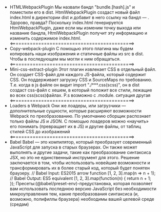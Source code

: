 
* HTMLWebpackPlugin
  Мы назвали бандл "bundle.[hash].js" и поместили его в dist.
  HtmlWebpackPlugin создаст новый файл index.html в директории dist и добавит в него ссылку на бандл — <script src="bundle.[hash].js"></script>.
  Здорово, правда? Поскольку index.html генерируется HtmlWebpackPlugin, даже если мы изменим точку выхода или название бандла,
  HtmlWebpackPlugin получит эту информацию и изменить содержимое index.html.
 <============================================>
* Copy-webpack-plugin
 С помощью этого плагина мы будем копировать наши изображения и статичные файлы из src в dist. Чтобы в последующем мы могли к ним обращаться.
 <============================================>
* Mini-css-extract-plugin
  Этот плагин извлекает CSS в отдельный файл. Он создает CSS-файл для каждого JS-файла, который содержит CSS.
  Он поддерживает загрузку CSS и SourceMaps по требованию.
  Т.е. когда в js файле он видит import "./***.css(scss)", он в dist создаст css-файл с хешем, в который положит все стили, лежащие во всех css(scss)файлах. P.s возможно с .module. ситуация другая
 <============================================>
* Loaders в Webpack
  Они же лоадеры, или загрузчики — дополнительные сущности, которые расширяют возможности Webpack по преобразованию.
  По умолчанию сборщик распознает только файлы JS и JSON.
  С помощью лоадеров можно «научить» его понимать (превращает их в JS) и другие файлы, от таблиц стилей CSS до изображений
  <============================================>
* Babel
  Babel — это компилятор, который преобразует современный JavaScript для запуска в старых браузерах.
  Он также может выполнять и другие задачи, такие как преобразование синтаксиса JSX, но это не единственный инструмент для этого.
  Решение заключается в том, чтобы использовать новейшие возможности и трансформировать их в более старый код, который будет понятен браузеру.
  // Babel Input: ES2015 arrow function
  [1, 2, 3].map(n => n + 1);
  // Babel Output: ES5 equivalent
  [1, 2, 3].map(function(n) {
  return n + 1;
  });
  Пресеты:(@babel/preset-env)-предустановка, которая позволяет вам использовать последнюю версию JavaScript без необходимости микроуправления тем, какие преобразования синтаксиса (и, возможно, полифиллы браузера) необходимы вашей целевой среде (средам)

